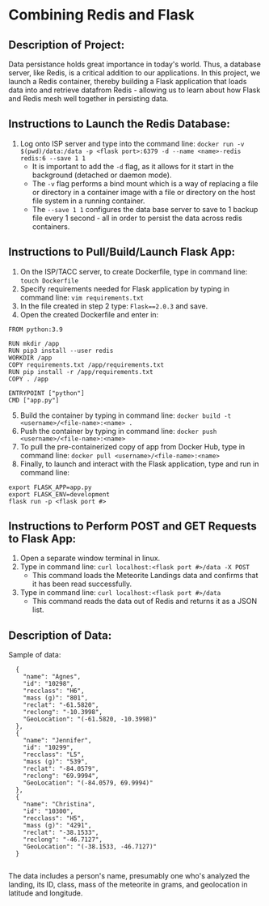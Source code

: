 # Combining Redis and Flask

## Description of Project:
Data persistance holds great importance in today's world. Thus, a database server, like Redis, is a critical addition to our applications. In this project, we launch a Redis container, thereby building a Flask application that loads data into and retrieve datafrom Redis - allowing us to learn about how Flask and Redis mesh well together in persisting data. 

## Instructions to Launch the Redis Database:
1. Log onto ISP server and type into the command line: `docker run -v $(pwd)/data:/data -p <flask port>:6379 -d --name <name>-redis redis:6 --save 1 1`
    - It is important to add the `-d` flag, as it allows for it start in the background (detached or daemon mode). 
    - The `-v` flag performs a bind mount which is a way of replacing a file or directory in a container image with a file or directory on the host file system in a running container.
    - The `--save 1 1` configures the data base server to save to 1 backup file every 1 second - all in order to persist the data across redis containers.


## Instructions to Pull/Build/Launch Flask App:
1. On the ISP/TACC server, to create Dockerfile, type in command line: `touch Dockerfile`
2. Specify requirements needed for Flask application by typing in command line: `vim requirements.txt`
3. In the file created in step 2 type: `Flask==2.0.3` and save.
4. Open the created Dockerfile and enter in:
```
FROM python:3.9

RUN mkdir /app
RUN pip3 install --user redis
WORKDIR /app
COPY requirements.txt /app/requirements.txt
RUN pip install -r /app/requirements.txt
COPY . /app

ENTRYPOINT ["python"]
CMD ["app.py"]
```
5. Build the container by typing in command line: `docker build -t <username>/<file-name>:<name> .`
6. Push the container by typing in command line: `docker push <username>/<file-name>:<name>`
7. To pull the pre-containerized copy of app from Docker Hub, type in command line: `docker pull <username>/<file-name>:<name>
`
8. Finally, to launch and interact with the Flask application, type and run in command line:
```
export FLASK_APP=app.py
export FLASK_ENV=development
flask run -p <flask port #>
```

## Instructions to Perform POST and GET Requests to Flask App:
1. Open a separate window terminal in linux.
2. Type in command line: `curl localhost:<flask port #>/data -X POST`
    - This command loads the Meteorite Landings data and confirms that it has been read successfully.
3. Type in command line: `curl localhost:<flask port #>/data`
    - This command reads the data out of Redis and returns it as a JSON list.

## Description of Data:
Sample of data:
```
  {
    "name": "Agnes",
    "id": "10298",
    "recclass": "H6",
    "mass (g)": "801",
    "reclat": "-61.5820",
    "reclong": "-10.3998",
    "GeoLocation": "(-61.5820, -10.3998)"
  },
  {
    "name": "Jennifer",
    "id": "10299",
    "recclass": "L5",
    "mass (g)": "539",
    "reclat": "-84.0579",
    "reclong": "69.9994",
    "GeoLocation": "(-84.0579, 69.9994)"
  },
  {
    "name": "Christina",
    "id": "10300",
    "recclass": "H5",
    "mass (g)": "4291",
    "reclat": "-38.1533",
    "reclong": "-46.7127",
    "GeoLocation": "(-38.1533, -46.7127)"
  }
 
```
The data includes a person's name, presumably one who's analyzed the landing, its ID, class, mass of the meteorite in grams, and geolocation in latitude and longitude. 

